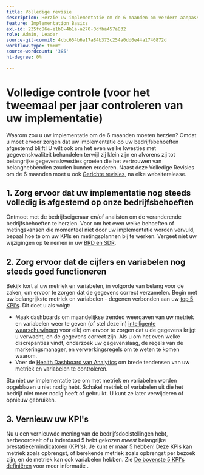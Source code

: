 ```yaml
---
title: Volledige revisie
description: Herzie uw implementatie om de 6 maanden om verdere aanpassing aan bedrijfsbehoeften en KPIs te verzekeren.
feature: Implementation Basics
exl-id: 235fc86e-e1b0-4b1a-a270-0dfba457a832
role: Admin, Leader
source-git-commit: 4cbc654b6a17a84b373c254a0dd0e44a1740872d
workflow-type: tm+mt
source-wordcount: '385'
ht-degree: 0%

---
```


# Volledige controle (voor het tweemaal per jaar controleren van uw implementatie)

Waarom zou u uw implementatie om de 6 maanden moeten herzien? Omdat u moet ervoor zorgen dat uw implementatie op uw bedrijfsbehoeften afgestemd blijft! U wilt ook om het even welke kwesties met gegevenskwaliteit behandelen terwijl zij klein zijn en alvorens zij tot belangrijke gegevenskwesties groeien die het vertrouwen van belanghebbenden zouden kunnen eroderen. Naast deze Volledige Revisies om de 6 maanden moet u ook [Gerichte revisies](/help/implement/review/focused-review.md), na elke websiterelease.

## 1. Zorg ervoor dat uw implementatie nog steeds volledig is afgestemd op onze bedrijfsbehoeften

Ontmoet met de bedrijfseigenaar en/of analisten om de veranderende bedrijfsbehoeften te herzien. Voor om het even welke behoeften of metingskansen die momenteel niet door uw implementatie worden vervuld, bepaal hoe te om uw KPIs en metingsplannen bij te werken. Vergeet niet uw wijzigingen op te nemen in uw [BRD en SDR](https://experienceleague.adobe.com/docs/analytics-learn/tutorials/implementation/implementation-basics/creating-a-business-requirements-document.html#implementation).

## 2. Zorg ervoor dat de cijfers en variabelen nog steeds goed functioneren

Bekijk kort al uw metriek en variabelen, in volgorde van belang voor de zaken, om ervoor te zorgen dat de gegevens correct verzamelen. Begin met uw belangrijkste metriek en variabelen - degenen verbonden aan uw [top 5 KPI&#39;s](https://experienceleague.adobe.com/docs/analytics/implementation/review/define-kpis.html#review). Dit doet u als volgt:

* Maak dashboards om maandelijkse trended weergaven van uw metriek en variabelen weer te geven (of stel deze in) [intelligente waarschuwingen](https://experienceleague.adobe.com/docs/analytics/components/alerts/intellligent-alerts.html) voor elk) om ervoor te zorgen dat u de gegevens krijgt u verwacht, en de gegevens correct zijn. Als u om het even welke discrepanties vindt, onderzoek uw gegevenslaag, de regels van de markeringsmanager, en verwerkingsregels om te weten te komen waarom.
* Voer de [Health Dashboard van Analytics](https://assets.adobe.com/public/8ff304bb-18e0-434b-54d1-39199422ba1c) om brede tendensen van uw metriek en variabelen te controleren.

Sta niet uw implementatie toe om met metriek en variabelen worden opgeblazen u niet nodig hebt. Schakel metriek of variabelen uit die het bedrijf niet meer nodig heeft of gebruikt. U kunt ze later verwijderen of opnieuw gebruiken.

## 3. Vernieuw uw KPI&#39;s

Nu u een vernieuwde mening van de bedrijfsdoelstellingen hebt, herbeoordeelt of u inderdaad 5 hebt gekozen *meest* belangrijke prestatiekernindicatoren (KPI&#39;s). Je kunt er maar 5 hebben! Deze KPIs kan metriek zoals opbrengst, of berekende metriek zoals opbrengst per bezoek zijn, en de metriek kan ook variabelen hebben. Zie [De bovenste 5 KPI&#39;s definiëren](/help/implement/review/define-kpis.md) voor meer informatie .

